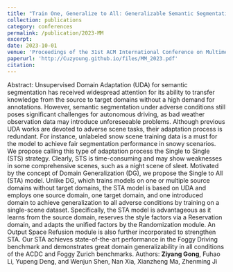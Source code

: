 ```yaml
---
title: "Train One, Generalize to All: Generalizable Semantic Segmentation from Single-Scene to All Adverse Scenes"
collection: publications
category: conferences
permalink: /publication/2023-MM
excerpt: 
date: 2023-10-01
venue: 'Proceedings of the 31st ACM International Conference on Multimedia'
paperurl: 'http://Cuzyoung.github.io/files/MM_2023.pdf'
citation: 
---
```


Abstract: Unsupervised Domain Adaptation (UDA) for semantic segmentation has received widespread attention for its ability to transfer knowledge from the source to target domains without a high demand for annotations. However, semantic segmentation under adverse conditions still poses significant challenges for autonomous driving, as bad weather observation data may introduce unforeseeable problems. Although previous UDA works are devoted to adverse scene tasks, their adaptation process is redundant. For instance, unlabeled snow scene training data is a must for the model to achieve fair segmentation performance in snowy scenarios. We propose calling this type of adaptation process the Single to Single (STS) strategy. Clearly, STS is time-consuming and may show weaknesses in some comprehensive scenes, such as a night scene of sleet. Motivated by the concept of Domain Generalization (DG), we propose the Single to All (STA) model. Unlike DG, which trains models on one or multiple source domains without target domains, the STA model is based on UDA and employs one source domain, one target domain, and one introduced domain to achieve generalization to all adverse conditions by training on a single-scene dataset. Specifically, the STA model is advantageous as it learns from the source domain, reserves the style factors via a Reservation domain, and adapts the unified factors by the Randomization module. An Output Space Refusion module is also further incorporated to strengthen STA. Our STA achieves state-of-the-art performance in the Foggy Driving benchmark and demonstrates great domain generalizability in all conditions of the ACDC and Foggy Zurich benchmarks.
Authors: **Ziyang Gong**, Fuhao Li, Yupeng Deng, and Wenjun Shen, Nan Xia, Xianzheng Ma, Zhenming Ji
